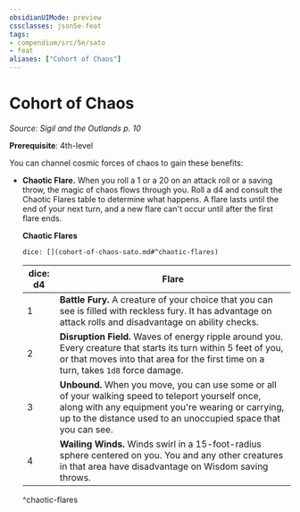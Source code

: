 ```yaml
---
obsidianUIMode: preview
cssclasses: json5e-feat
tags:
- compendium/src/5e/sato
- feat
aliases: ["Cohort of Chaos"]
---
```

# Cohort of Chaos
*Source: Sigil and the Outlands p. 10*  

**Prerequisite**: 4th-level

You can channel cosmic forces of chaos to gain these benefits:

- **Chaotic Flare.** When you roll a 1 or a 20 on an attack roll or a saving throw, the magic of chaos flows through you. Roll a d4 and consult the Chaotic Flares table to determine what happens. A flare lasts until the end of your next turn, and a new flare can't occur until after the first flare ends.  

    **Chaotic Flares**  

    `dice: [](cohort-of-chaos-sato.md#^chaotic-flares)`  

    | dice: d4 | Flare |  
    |----------|-------|  
    | 1 | **Battle Fury.** A creature of your choice that you can see is filled with reckless fury. It has advantage on attack rolls and disadvantage on ability checks. |  
    | 2 | **Disruption Field.** Waves of energy ripple around you. Every creature that starts its turn within 5 feet of you, or that moves into that area for the first time on a turn, takes `1d8` force damage. |  
    | 3 | **Unbound.** When you move, you can use some or all of your walking speed to teleport yourself once, along with any equipment you're wearing or carrying, up to the distance used to an unoccupied space that you can see. |  
    | 4 | **Wailing Winds.** Winds swirl in a 15-foot-radius sphere centered on you. You and any other creatures in that area have disadvantage on Wisdom saving throws. |  
    ^chaotic-flares